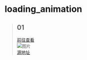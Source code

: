 # loading_animation #

>## 01 ##
>[前往查看](https://github.com/KEYs-195/loading_animation/tree/main/01)<br>
>![图片](https://github.com/KEYs-195/loading_animation/blob/main/01/01.png?raw=true)<br>
>[源地址](https://www.bilibili.com/video/BV1np4y1i79Z)


